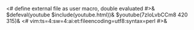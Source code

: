 <# define external file as user macro, double evaluated #>&
$defeval(youtube $include(youtube.html))&
$youtube(7zIoLvbCCm8 420 315)&
<#
vim:ts=4:sw=4:ai:et:fileencoding=utf8:syntax=perl
#>&
